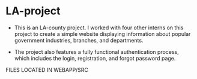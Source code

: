 # LA-project

- This is an LA-county project. I worked with four other interns on this project to create a simple website displaying information about popular government industries, branches, and departments.

- The project also features a fully functional authentication process, which includes the login, registration, and forgot password page.

FILES LOCATED IN WEBAPP/SRC
